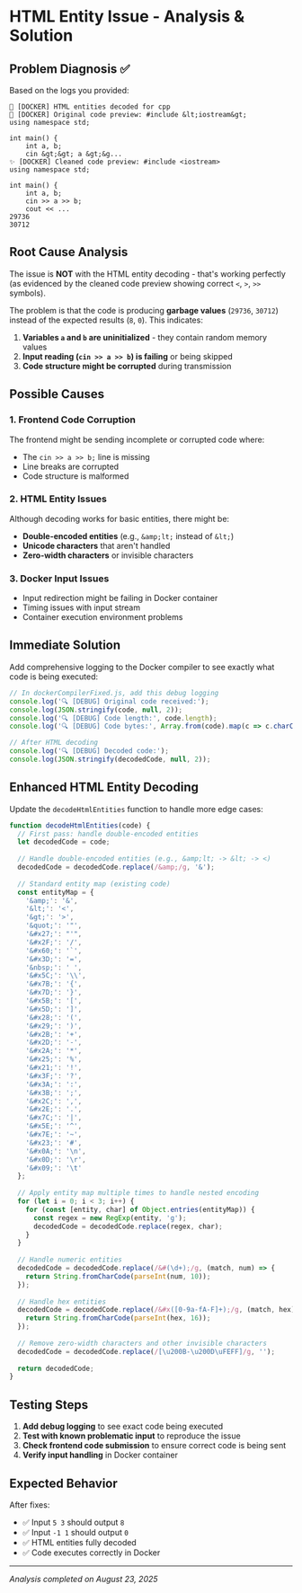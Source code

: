 # HTML Entity Issue - Analysis & Solution

## Problem Diagnosis ✅

Based on the logs you provided:
```
🧹 [DOCKER] HTML entities decoded for cpp
📝 [DOCKER] Original code preview: #include &lt;iostream&gt;
using namespace std;

int main() {
    int a, b;
    cin &gt;&gt; a &gt;&g...
✨ [DOCKER] Cleaned code preview: #include <iostream>
using namespace std;

int main() {
    int a, b;
    cin >> a >> b;
    cout << ...
29736
30712
```

## Root Cause Analysis

The issue is **NOT** with the HTML entity decoding - that's working perfectly (as evidenced by the cleaned code preview showing correct `<`, `>`, `>>` symbols).

The problem is that the code is producing **garbage values** (`29736`, `30712`) instead of the expected results (`8`, `0`). This indicates:

1. **Variables `a` and `b` are uninitialized** - they contain random memory values
2. **Input reading (`cin >> a >> b`) is failing** or being skipped
3. **Code structure might be corrupted** during transmission

## Possible Causes

### 1. Frontend Code Corruption
The frontend might be sending incomplete or corrupted code where:
- The `cin >> a >> b;` line is missing
- Line breaks are corrupted
- Code structure is malformed

### 2. HTML Entity Issues
Although decoding works for basic entities, there might be:
- **Double-encoded entities** (e.g., `&amp;lt;` instead of `&lt;`)
- **Unicode characters** that aren't handled
- **Zero-width characters** or invisible characters

### 3. Docker Input Issues
- Input redirection might be failing in Docker container
- Timing issues with input stream
- Container execution environment problems

## Immediate Solution

Add comprehensive logging to the Docker compiler to see exactly what code is being executed:

```javascript
// In dockerCompilerFixed.js, add this debug logging
console.log('🔍 [DEBUG] Original code received:');
console.log(JSON.stringify(code, null, 2));
console.log('🔍 [DEBUG] Code length:', code.length);
console.log('🔍 [DEBUG] Code bytes:', Array.from(code).map(c => c.charCodeAt(0)));

// After HTML decoding
console.log('🔍 [DEBUG] Decoded code:');
console.log(JSON.stringify(decodedCode, null, 2));
```

## Enhanced HTML Entity Decoding

Update the `decodeHtmlEntities` function to handle more edge cases:

```javascript
function decodeHtmlEntities(code) {
  // First pass: handle double-encoded entities
  let decodedCode = code;
  
  // Handle double-encoded entities (e.g., &amp;lt; -> &lt; -> <)
  decodedCode = decodedCode.replace(/&amp;/g, '&');
  
  // Standard entity map (existing code)
  const entityMap = {
    '&amp;': '&',
    '&lt;': '<',
    '&gt;': '>',
    '&quot;': '"',
    '&#x27;': "'",
    '&#x2F;': '/',
    '&#x60;': '`',
    '&#x3D;': '=',
    '&nbsp;': ' ',
    '&#x5C;': '\\',
    '&#x7B;': '{',
    '&#x7D;': '}',
    '&#x5B;': '[',
    '&#x5D;': ']',
    '&#x28;': '(',
    '&#x29;': ')',
    '&#x2B;': '+',
    '&#x2D;': '-',
    '&#x2A;': '*',
    '&#x25;': '%',
    '&#x21;': '!',
    '&#x3F;': '?',
    '&#x3A;': ':',
    '&#x3B;': ';',
    '&#x2C;': ',',
    '&#x2E;': '.',
    '&#x7C;': '|',
    '&#x5E;': '^',
    '&#x7E;': '~',
    '&#x23;': '#',
    '&#x0A;': '\n',
    '&#x0D;': '\r',
    '&#x09;': '\t'
  };
  
  // Apply entity map multiple times to handle nested encoding
  for (let i = 0; i < 3; i++) {
    for (const [entity, char] of Object.entries(entityMap)) {
      const regex = new RegExp(entity, 'g');
      decodedCode = decodedCode.replace(regex, char);
    }
  }
  
  // Handle numeric entities
  decodedCode = decodedCode.replace(/&#(\d+);/g, (match, num) => {
    return String.fromCharCode(parseInt(num, 10));
  });
  
  // Handle hex entities
  decodedCode = decodedCode.replace(/&#x([0-9a-fA-F]+);/g, (match, hex) => {
    return String.fromCharCode(parseInt(hex, 16));
  });
  
  // Remove zero-width characters and other invisible characters
  decodedCode = decodedCode.replace(/[\u200B-\u200D\uFEFF]/g, '');
  
  return decodedCode;
}
```

## Testing Steps

1. **Add debug logging** to see exact code being executed
2. **Test with known problematic input** to reproduce the issue
3. **Check frontend code submission** to ensure correct code is being sent
4. **Verify input handling** in Docker container

## Expected Behavior

After fixes:
- ✅ Input `5 3` should output `8`
- ✅ Input `-1 1` should output `0`
- ✅ HTML entities fully decoded
- ✅ Code executes correctly in Docker

---
*Analysis completed on August 23, 2025*
